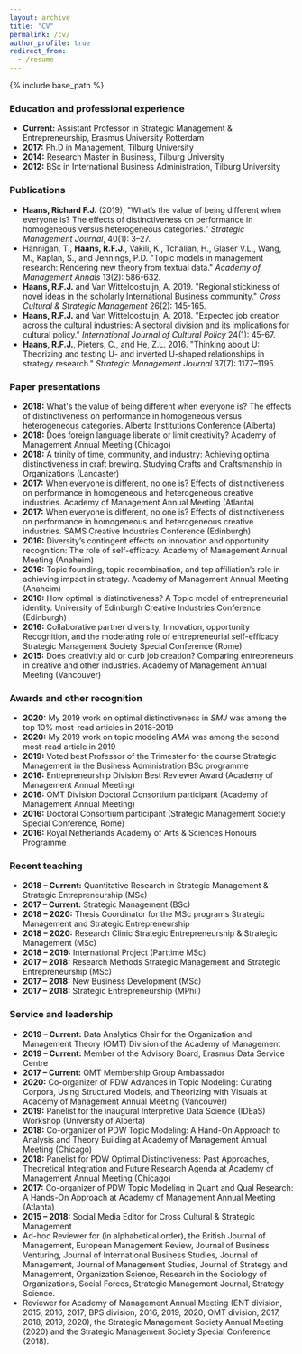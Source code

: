```yaml
---
layout: archive
title: "CV"
permalink: /cv/
author_profile: true
redirect_from:
  - /resume
---
```


{% include base_path %}

### Education and professional experience
* <b>Current:</b> Assistant Professor in Strategic Management & Entrepreneurship, Erasmus University Rotterdam
* <b>2017:</b> Ph.D in Management, Tilburg University
* <b>2014:</b> Research Master in Business, Tilburg University
* <b>2012:</b> BSc in International Business Administration, Tilburg University

### Publications
* <b>Haans, Richard F.J.</b> (2019), &quot;What’s the value of being different when everyone is? The effects of distinctiveness on performance in homogeneous versus heterogeneous categories.&quot; <i>Strategic Management Journal</i>, 40(1): 3–27.
* Hannigan, T., <b>Haans, R.F.J.</b>, Vakili, K., Tchalian, H., Glaser V.L., Wang, M., Kaplan, S., and Jennings, P.D. &quot;Topic models in management research: Rendering new theory from textual data.&quot; <i>Academy of Management Annals </i> 13(2): 586-632.
* <b>Haans, R.F.J.</b> and Van Witteloostuijn, A. 2019. &quot;Regional stickiness of novel ideas in the 
scholarly International Business community.&quot; <i>Cross Cultural & Strategic Management</i> 26(2): 145-165.
* <b>Haans, R.F.J.</b> and Van Witteloostuijn, A. 2018. &quot;Expected job creation across the cultural 
industries: A sectoral division and its implications for cultural policy.&quot; <i>International Journal of Cultural Policy</i> 24(1): 45-67.
* <b>Haans, R.F.J.</b>, Pieters, C., and He, Z.L. 2016. &quot;Thinking about U: Theorizing and testing U- and 
inverted U-shaped relationships in strategy research.&quot; <i>Strategic Management Journal</i> 37(7): 1177–1195.

### Paper presentations
* <b>2018:</b> What's the value of being different when everyone is? The effects of 
distinctiveness on performance in homogeneous versus heterogeneous categories. Alberta Institutions Conference (Alberta)
* <b>2018:</b> Does foreign language liberate or limit creativity? Academy of Management Annual Meeting (Chicago)
* <b>2018:</b> A trinity of time, community, and industry: Achieving optimal distinctiveness in craft brewing. Studying Crafts and Craftsmanship in Organizations (Lancaster)
* <b>2017:</b> When everyone is different, no one is? Effects of distinctiveness on performance 
in homogeneous and heterogeneous creative industries. Academy of Management Annual Meeting (Atlanta)
* <b>2017:</b> When everyone is different, no one is? Effects of distinctiveness on performance 
in homogeneous and heterogeneous creative industries. SAMS Creative Industries Conference (Edinburgh)
* <b>2016:</b> Diversity’s contingent effects on innovation and opportunity recognition: The 
role of self-efficacy. Academy of Management Annual Meeting (Anaheim)
* <b>2016:</b> Topic founding, topic recombination, and top affiliation’s role in achieving impact in strategy. Academy of Management Annual Meeting (Anaheim)
* <b>2016:</b> How optimal is distinctiveness? A Topic model of entrepreneurial identity. University of Edinburgh Creative Industries Conference (Edinburgh)
* <b>2016:</b> Collaborative partner diversity, Innovation, opportunity Recognition, and the moderating role of entrepreneurial self-efficacy. Strategic Management Society Special Conference (Rome)
* <b>2015:</b> Does creativity aid or curb job creation? Comparing entrepreneurs in creative and other industries. Academy of Management Annual Meeting (Vancouver)

### Awards and other recognition
* <b>2020:</b> My 2019 work on optimal distinctiveness in <i>SMJ</i> was among the top 10% most-read articles in 2018-2019
* <b>2020:</b> My 2019 work on topic modeling <i>AMA</i> was among the second most-read article in 2019
* <b>2019:</b> Voted best Professor of the Trimester for the course Strategic Management in the Business Administration BSc programme
* <b>2016:</b> Entrepreneurship Division Best Reviewer Award (Academy of Management Annual Meeting)
* <b>2016:</b> OMT Division Doctoral Consortium participant (Academy of Management 
Annual Meeting)
* <b>2016:</b> Doctoral Consortium participant (Strategic Management Society Special Conference, Rome)
* <b>2016:</b> Royal Netherlands Academy of Arts & Sciences Honours Programme

### Recent teaching
* <b>2018 – Current:</b> Quantitative Research in Strategic Management & Strategic Entrepreneurship (MSc)
* <b>2017 – Current:</b> Strategic Management (BSc)
* <b>2018 – 2020:</b> Thesis Coordinator for the MSc programs Strategic Management and Strategic Entrepreneurship
* <b>2018 – 2020:</b> Research Clinic Strategic Entrepreneurship & Strategic Management (MSc)
* <b>2018 – 2019:</b> International Project (Parttime MSc)
* <b>2017 – 2018:</b> Research Methods Strategic Management and Strategic Entrepreneurship (MSc)
* <b>2017 – 2018:</b> New Business Development (MSc)
* <b>2017 – 2018:</b> Strategic Entrepreneurship (MPhil)

### Service and leadership
* <b>2019 – Current:</b> Data Analytics Chair for the Organization and Management Theory (OMT) Division of the Academy of Management
* <b>2019 – Current:</b> Member of the Advisory Board, Erasmus Data Service Centre
* <b>2017 – Current:</b> OMT Membership Group Ambassador 
* <b>2020:</b> Co-organizer of PDW Advances in Topic Modeling: Curating Corpora, Using Structured Models, and Theorizing with Visuals at Academy of Management Annual Meeting (Vancouver)
* <b>2019:</b> Panelist for the inaugural Interpretive Data Science (IDEaS) Workshop 
(University of Alberta)
* <b>2018:</b> Co-organizer of PDW Topic Modeling: A Hand-On Approach to Analysis and Theory Building at Academy of Management Annual Meeting (Chicago)
* <b>2018:</b> Panelist for PDW Optimal Distinctiveness: Past Approaches, Theoretical Integration and Future Research Agenda at Academy of Management Annual Meeting (Chicago)
* <b>2017:</b> Co-organizer of PDW Topic Modeling in Quant and Qual Research: A Hands-On Approach at Academy of Management Annual Meeting (Atlanta)
* <b>2015 – 2018:</b> Social Media Editor for Cross Cultural & Strategic Management
* Ad-hoc Reviewer for (in alphabetical order), the British Journal of Management, European Management Review, Journal of Business Venturing, Journal of International Business Studies, Journal of Management, Journal of Management Studies, Journal of Strategy and Management, Organization Science, Research in the Sociology of Organizations, Social Forces, Strategic Management Journal, Strategy Science.
* Reviewer for Academy of Management Annual Meeting (ENT division, 2015, 2016, 2017; BPS division, 2016, 2019, 2020; OMT division, 2017, 2018, 2019, 2020), the Strategic Management Society Annual Meeting (2020) and the Strategic Management Society Special Conference (2018).

